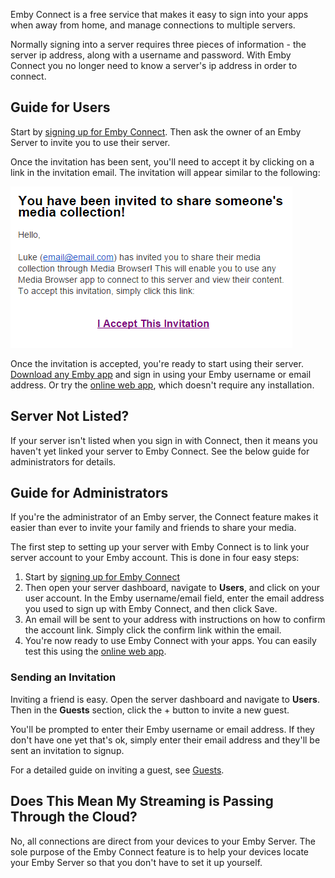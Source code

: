 Emby Connect is a free service that makes it easy to sign into your apps when away from home, and manage connections to multiple servers.

Normally signing into a server requires three pieces of information - the server ip address, along with a username and password. With Emby Connect you no longer need to know a server's ip address in order to connect.

## Guide for Users

Start by [signing up for Emby Connect](http://emby.media/connect/). Then ask the owner of an Emby Server to invite you to use their server.

Once the invitation has been sent, you'll need to accept it by clicking on a link in the invitation email. The invitation will appear similar to the following:

![](images/server/connect1.png)

Once the invitation is accepted, you're ready to start using their server. [Download any Emby app](http://emby.media/download) and sign in using your Emby username or email address. Or try the [online web app](http://app.emby.media), which doesn't require any installation.

## Server Not Listed?

If your server isn't listed when you sign in with Connect, then it means you haven't yet linked your server to Emby Connect. See the below guide for administrators for details.

## Guide for Administrators

If you're the administrator of an Emby server, the Connect feature makes it easier than ever to invite your family and friends to share your media.

The first step to setting up your server with Emby Connect is to link your server account to your Emby account. This is done in four easy steps:

1. Start by [signing up for Emby Connect](http://emby.media/connect/)
2. Then open your server dashboard, navigate to **Users**, and click on your user account. In the Emby username/email field, enter the email address you used to sign up with Emby Connect, and then click Save.
3. An email will be sent to your address with instructions on how to confirm the account link. Simply click the confirm link within the email.
4. You're now ready to use Emby Connect with your apps. You can easily test this using the [online web app](http://app.emby.media).

### Sending an Invitation

Inviting a friend is easy. Open the server dashboard and navigate to **Users**. Then in the **Guests** section, click the + button to invite a new guest.

You'll be prompted to enter their Emby username or email address. If they don't have one yet that's ok, simply enter their email address and they'll be sent an invitation to signup.

For a detailed guide on inviting a guest, see [Guests](Guests).

## Does This Mean My Streaming is Passing Through the Cloud?

No, all connections are direct from your devices to your Emby Server. The sole purpose of the Emby Connect feature is to help your devices locate your Emby Server so that you don't have to set it up yourself.